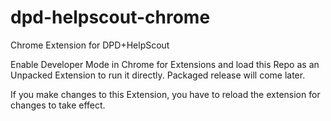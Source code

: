 # dpd-helpscout-chrome
Chrome Extension for DPD+HelpScout

Enable Developer Mode in Chrome for Extensions and load this Repo as an Unpacked Extension to run it directly. Packaged release will come later.

If you make changes to this Extension, you have to reload the extension for changes to take effect.
